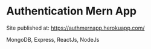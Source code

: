 <h1>Authentication Mern App</h1>

Site published at: https://authmernapp.herokuapp.com/

MongoDB, Express, ReactJs, NodeJs

